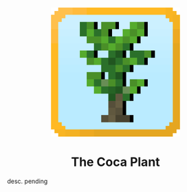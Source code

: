 <p align="center">
  <img alt="logo" src="src/main/resources/logo.png" width="300"></img>
  <h1 align="center">The Coca Plant</h1>
</p>

desc. pending
